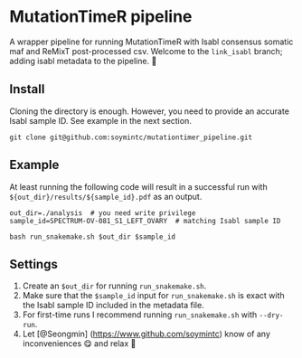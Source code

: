 # MutationTimeR pipeline
A wrapper pipeline for running MutationTimeR with Isabl consensus somatic maf and ReMixT post-processed csv.
Welcome to the `link_isabl` branch; adding isabl metadata to the pipeline. :construction_worker:

## Install
Cloning the directory is enough. However, you need to provide an accurate Isabl sample ID. See example in the next section.
```
git clone git@github.com:soymintc/mutationtimer_pipeline.git
```

## Example
At least running the following code will result in a successful run with `${out_dir}/results/${sample_id}.pdf` as an output.
```
out_dir=./analysis  # you need write privilege
sample_id=SPECTRUM-OV-081_S1_LEFT_OVARY  # matching Isabl sample ID

bash run_snakemake.sh $out_dir $sample_id
```

## Settings
1. Create an `$out_dir` for running `run_snakemake.sh`.
2. Make sure that the `$sample_id` input for `run_snakemake.sh` is exact with the Isabl sample ID included in the metadata file.
3. For first-time runs I recommend running `run_snakemake.sh` with `--dry-run`.
4. Let [@Seongmin] (https://www.github.com/soymintc) know of any inconveniences :yum: and relax :beers:
